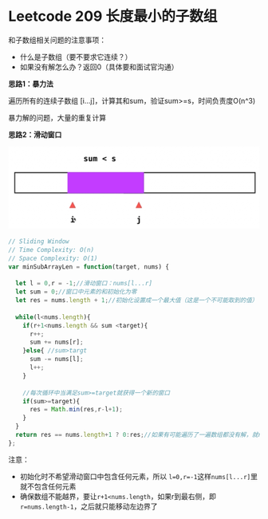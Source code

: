# Leetcode 209 长度最小的子数组

和子数组相关问题的注意事项：

* 什么是子数组（要不要求它连续？）
* 如果没有解怎么办？返回0（具体要和面试官沟通）

**思路1：暴力法**

遍历所有的连续子数组 [i...j]，计算其和sum，验证sum>=s，时间负责度O(n^3)

暴力解的问题，大量的重复计算

**思路2：滑动窗口**

<img src="../../img/image-20210315171545298.png" style="zoom:67%;" />

```js
// Sliding Window
// Time Complexity: O(n)
// Space Complexity: O(1)
var minSubArrayLen = function(target, nums) {
  
  let l = 0,r = -1;//滑动窗口：nums[l...r]
  let sum = 0;//窗口中元素的和初始化为零
  let res = nums.length + 1;//初始化设置成一个最大值（这是一个不可能取到的值）

  while(l<nums.length){
    if(r+1<nums.length && sum <target){
      r++;
      sum += nums[r];
    }else{ //sum>targt
      sum -= nums[l];
      l++;
    }

    //每次循环中当满足sum>=target就获得一个新的窗口
    if(sum>=target){
      res = Math.min(res,r-l+1);
    }
  }
  return res == nums.length+1 ? 0:res;//如果有可能遍历了一遍数组都没有解，就return 0
};
```

注意：

* 初始化时不希望滑动窗口中包含任何元素，所以 `l=0,r=-1`这样`nums[l...r]`里就不包含任何元素
* 确保数组不能越界，要让`r+1<nums.length`，如果r到最右侧，即`r=nums.length-1`，之后就只能移动左边界了